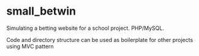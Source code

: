 # small_betwin
Simulating a betting website for a school project. PHP/MySQL.

Code and directory structure can be used as boilerplate for other projects using MVC pattern
